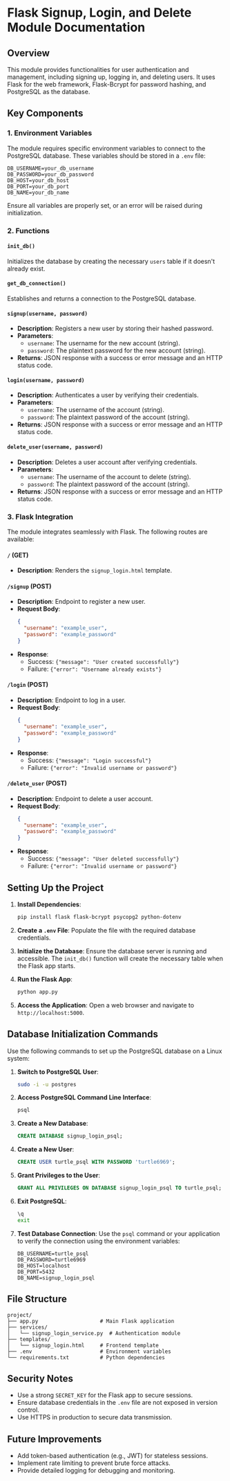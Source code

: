 # Flask Signup, Login, and Delete Module Documentation

## Overview
This module provides functionalities for user authentication and management, including signing up, logging in, and deleting users. It uses Flask for the web framework, Flask-Bcrypt for password hashing, and PostgreSQL as the database.

## Key Components

### 1. **Environment Variables**
The module requires specific environment variables to connect to the PostgreSQL database. These variables should be stored in a `.env` file:

```plaintext
DB_USERNAME=your_db_username
DB_PASSWORD=your_db_password
DB_HOST=your_db_host
DB_PORT=your_db_port
DB_NAME=your_db_name
```
Ensure all variables are properly set, or an error will be raised during initialization.

### 2. **Functions**

#### `init_db()`
Initializes the database by creating the necessary `users` table if it doesn't already exist.

#### `get_db_connection()`
Establishes and returns a connection to the PostgreSQL database.

#### `signup(username, password)`
- **Description**: Registers a new user by storing their hashed password.
- **Parameters**:
  - `username`: The username for the new account (string).
  - `password`: The plaintext password for the new account (string).
- **Returns**: JSON response with a success or error message and an HTTP status code.

#### `login(username, password)`
- **Description**: Authenticates a user by verifying their credentials.
- **Parameters**:
  - `username`: The username of the account (string).
  - `password`: The plaintext password of the account (string).
- **Returns**: JSON response with a success or error message and an HTTP status code.

#### `delete_user(username, password)`
- **Description**: Deletes a user account after verifying credentials.
- **Parameters**:
  - `username`: The username of the account to delete (string).
  - `password`: The plaintext password of the account (string).
- **Returns**: JSON response with a success or error message and an HTTP status code.

### 3. **Flask Integration**
The module integrates seamlessly with Flask. The following routes are available:

#### `/` (GET)
- **Description**: Renders the `signup_login.html` template.

#### `/signup` (POST)
- **Description**: Endpoint to register a new user.
- **Request Body**:
  ```json
  {
    "username": "example_user",
    "password": "example_password"
  }
  ```
- **Response**:
  - Success: `{"message": "User created successfully"}`
  - Failure: `{"error": "Username already exists"}`

#### `/login` (POST)
- **Description**: Endpoint to log in a user.
- **Request Body**:
  ```json
  {
    "username": "example_user",
    "password": "example_password"
  }
  ```
- **Response**:
  - Success: `{"message": "Login successful"}`
  - Failure: `{"error": "Invalid username or password"}`

#### `/delete_user` (POST)
- **Description**: Endpoint to delete a user account.
- **Request Body**:
  ```json
  {
    "username": "example_user",
    "password": "example_password"
  }
  ```
- **Response**:
  - Success: `{"message": "User deleted successfully"}`
  - Failure: `{"error": "Invalid username or password"}`

## Setting Up the Project

1. **Install Dependencies**:
   ```bash
   pip install flask flask-bcrypt psycopg2 python-dotenv
   ```

2. **Create a `.env` File**:
   Populate the file with the required database credentials.

3. **Initialize the Database**:
   Ensure the database server is running and accessible. The `init_db()` function will create the necessary table when the Flask app starts.

4. **Run the Flask App**:
   ```bash
   python app.py
   ```

5. **Access the Application**:
   Open a web browser and navigate to `http://localhost:5000`.

## Database Initialization Commands
Use the following commands to set up the PostgreSQL database on a Linux system:

1. **Switch to PostgreSQL User**:
   ```bash
   sudo -i -u postgres
   ```

2. **Access PostgreSQL Command Line Interface**:
   ```bash
   psql
   ```

3. **Create a New Database**:
   ```sql
   CREATE DATABASE signup_login_psql;
   ```

4. **Create a New User**:
   ```sql
   CREATE USER turtle_psql WITH PASSWORD 'turtle6969';
   ```

5. **Grant Privileges to the User**:
   ```sql
   GRANT ALL PRIVILEGES ON DATABASE signup_login_psql TO turtle_psql;
   ```

6. **Exit PostgreSQL**:
   ```bash
   \q
   exit
   ```

7. **Test Database Connection**:
   Use the `psql` command or your application to verify the connection using the environment variables:
   ```plaintext
   DB_USERNAME=turtle_psql
   DB_PASSWORD=turtle6969
   DB_HOST=localhost
   DB_PORT=5432
   DB_NAME=signup_login_psql
   ```

## File Structure
```plaintext
project/
├── app.py                    # Main Flask application
├── services/
│   └── signup_login_service.py  # Authentication module
├── templates/
│   └── signup_login.html     # Frontend template
├── .env                      # Environment variables
└── requirements.txt          # Python dependencies
```

## Security Notes
- Use a strong `SECRET_KEY` for the Flask app to secure sessions.
- Ensure database credentials in the `.env` file are not exposed in version control.
- Use HTTPS in production to secure data transmission.

## Future Improvements
- Add token-based authentication (e.g., JWT) for stateless sessions.
- Implement rate limiting to prevent brute force attacks.
- Provide detailed logging for debugging and monitoring.
